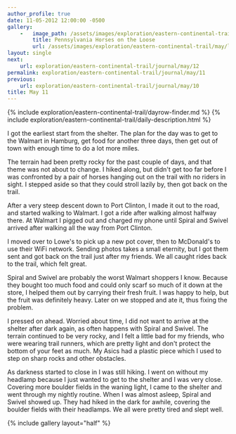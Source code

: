 ```yaml
---
author_profile: true
date: 11-05-2012 12:00:00 -0500
gallery:
    -   image_path: /assets/images/exploration/eastern-continental-trail/may/small/11-1.jpg
        title: Pennsylvania Horses on the Loose
        url: /assets/images/exploration/eastern-continental-trail/may/large/11-1.jpg
layout: single
next:
    url: exploration/eastern-continental-trail/journal/may/12
permalink: exploration/eastern-continental-trail/journal/may/11
previous:
    url: exploration/eastern-continental-trail/journal/may/10
title: May 11
---
```

{% include exploration/eastern-continental-trail/dayrow-finder.md %}
{% include exploration/eastern-continental-trail/daily-description.html %}

I got the earliest start from the shelter. The plan for the day was to get to the Walmart in Hamburg, get food for another three days, then get out of town with enough time to do a lot more miles.

The terrain had been pretty rocky for the past couple of days, and that theme was not about to change. I hiked along, but didn't get too far before I was confronted by a pair of horses hanging out on the trail with no riders in sight. I stepped aside so that they could stroll lazily by, then got back on the trail.

After a very steep descent down to Port Clinton, I made it out to the road, and started walking to Walmart. I got a ride after walking almost halfway there. At Walmart I pigged out and charged my phone until Spiral and Swivel arrived after walking all the way from Port Clinton.

I moved over to Lowe's to pick up a new pot cover, then to McDonald's to use their WiFi network. Sending photos takes a small eternity, but I got them sent and got back on the trail just after my friends. We all caught rides back to the trail, which felt great.

Spiral and Swivel are probably the worst Walmart shoppers I know. Because they bought too much food and could only scarf so much of it down at the store, I helped them out by carrying their fresh fruit. I was happy to help, but the fruit was definitely heavy. Later on we stopped and ate it, thus fixing the problem.

I pressed on ahead. Worried about time, I did not want to arrive at the shelter after dark again, as often happens with Spiral and Swivel. The terrain continued to be very rocky, and I felt a little bad for my friends, who were wearing trail runners, which are pretty light and don't protect the bottom of your feet as much. My Asics had a plastic piece which I used to step on sharp rocks and other obstacles.

As darkness started to close in I was still hiking. I went on without my headlamp because I just wanted to get to the shelter and I was very close. Covering more boulder fields in the waning light, I came to the shelter and went through my nightly routine. When I was almost asleep, Spiral and Swivel showed up. They had hiked in the dark for awhile, covering the boulder fields with their headlamps. We all were pretty tired and slept well.

{% include gallery layout="half" %}